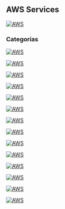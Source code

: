 ## AWS Services
[![AWS](https://img.shields.io/badge/AWS_Services-ff9900?style=for-the-badge&logo=amazon&logoColor=white&labelColor=101010)](https://github.com/Alberto-mt/AWS/blob/main/AWS%20Services/AWS_Services.md)

### Categorías
[![AWS](https://img.shields.io/badge/Gestion_de_Identidad_Conformidad_y_Seguridad-447ac0?style=for-the-badge&logo=amazon&logoColor=white&labelColor=101010)](https://github.com/Alberto-mt/AWS/blob/main/AWS%20Services/Categorias/Gestion_de_Identidad-Conformidad-Seguridad.md)
  
[![AWS](https://img.shields.io/badge/EC2_Elastic_Cloud_Computing-c044b8?style=for-the-badge&logo=amazon&logoColor=white&labelColor=101010)](https://github.com/Alberto-mt/AWS/blob/main/AWS%20Services/Categorias/EC2_Elastic_Cloud_Computing.md)

[![AWS](https://img.shields.io/badge/EBS_Elastic_Block_Store-c08a44?style=for-the-badge&logo=amazon&logoColor=white&labelColor=101010)](https://github.com/Alberto-mt/AWS/blob/main/AWS%20Services/Categorias/EBS_Elastic_Block_Store.md)

[![AWS](https://img.shields.io/badge/ELB_Elastic_Load_Balancer-44c04c?style=for-the-badge&logo=amazon&logoColor=white&labelColor=101010)](https://github.com/Alberto-mt/AWS/blob/main/AWS%20Services/Categorias/ELB_Elastic_Load_Balancer.md)

[![AWS](https://img.shields.io/badge/Auto_Scaling-447ac0?style=for-the-badge&logo=amazon&logoColor=white&labelColor=101010)](https://github.com/Alberto-mt/AWS/blob/main/AWS%20Services/Categorias/Auto_Scaling.md)

[![AWS](https://img.shields.io/badge/VPC_Redes_en_AWS-c044b8?style=for-the-badge&logo=amazon&logoColor=white&labelColor=101010)](https://github.com/Alberto-mt/AWS/blob/main/AWS%20Services/Categorias/VPC_Redes_en_AWS.md)

[![AWS](https://img.shields.io/badge/S3_Simple_Storage_Service.md-c08a44?style=for-the-badge&logo=amazon&logoColor=white&labelColor=101010)](https://github.com/Alberto-mt/AWS/blob/main/AWS%20Services/Categorias/S3_Simple_Storage_Service.md)

[![AWS](https://img.shields.io/badge/Monitorizacion-44c04c?style=for-the-badge&logo=amazon&logoColor=white&labelColor=101010)](https://github.com/Alberto-mt/AWS/blob/main/AWS%20Services/Categorias/Monitorizacion.md)

[![AWS](https://img.shields.io/badge/BBDD_en_AWS-447ac0?style=for-the-badge&logo=amazon&logoColor=white&labelColor=101010)](https://github.com/Alberto-mt/AWS/blob/main/AWS%20Services/Categorias/BBDD_en_AWS.md)

[![AWS](https://img.shields.io/badge/Lambda-c044b8?style=for-the-badge&logo=amazon&logoColor=white&labelColor=101010)](https://github.com/Alberto-mt/AWS/blob/main/AWS%20Services/Categorias/Lambda.md)

[![AWS](https://img.shields.io/badge/SNS-c08a44?style=for-the-badge&logo=amazon&logoColor=white&labelColor=101010)](https://github.com/Alberto-mt/AWS/blob/main/AWS%20Services/Categorias/SNS.md)

[![AWS](https://img.shields.io/badge/Integracion_Continua_CI_CD-44c04c?style=for-the-badge&logo=amazon&logoColor=white&labelColor=101010)](https://github.com/Alberto-mt/AWS/blob/main/AWS%20Services/Categorias/Integracion_Continua_CI_CD.md)

[![AWS](https://img.shields.io/badge/Automatizacion-447ac0?style=for-the-badge&logo=amazon&logoColor=white&labelColor=101010)](https://github.com/Alberto-mt/AWS/blob/main/AWS%20Services/Categorias/Automatizacion.md)

[![AWS](https://img.shields.io/badge/Gestion_de_la_Configuracion-c044b8?style=for-the-badge&logo=amazon&logoColor=white&labelColor=101010)](https://github.com/Alberto-mt/AWS/blob/main/AWS%20Services/Categorias/Gestion_de_la_Configuracion.md)
